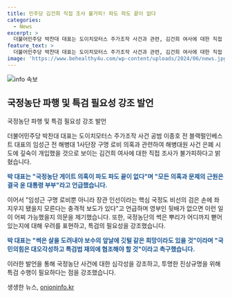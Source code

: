 ```yaml
---
title: 민주당 김건희 직접 조사 불가피! 파도 파도 끝이 없다
categories:
  - News
excerpt: >
  더불어민주당 박찬대 대표는 도이치모터스 주가조작 사건과 관련, 김건희 여사에 대한 직접 조사의 필요성을 강조했고, 국정농단의 썩은 뿌리에 대한 우려를 표명했다. 영부인 국정농단 게이트 의혹이 파도 파도 끝이 없다며 특검의 필요성을 강조했으며, 국민의힘에 협조를 촉구했다. 이어 썩은 살을 도려내야 보수의 앞날에 깃털 같은 희망이라도 있을 것이라며 정권의 살아남음을 강조했다.
feature_text: >
  더불어민주당 박찬대 대표는 도이치모터스 주가조작 사건과 관련, 김건희 여사에 대한 직접 조사의 필요성을 강조했고, 국정농단의 썩은 뿌리에 대한 우려를 표명했다. 영부인 국정농단 게이트 의혹이 파도 파도 끝이 없다며 특검의 필요성을 강조했으며, 국민의힘에 협조를 촉구했다. 이어 썩은 살을 도려내야 보수의 앞날에 깃털 같은 희망이라도 있을 것이라며 정권의 살아남음을 강조했다.
image: 'https://www.behealthy4u.com/wp-content/uploads/2024/06/news.jpg'
---
```


<p><img src="https://www.behealthy4u.com/wp-content/uploads/2024/06/news.jpg" alt="info 속보" /></p>

<h2 data-ke-size="size26">국정농단 파행 및 특검 필요성 강조 발언</h2>

<p>국정농단 파행 및 특검 필요성 강조 발언</p>

<p>더불어민주당 박찬대 대표는 도이치모터스 주가조작 사건 공범 이종호 전 블랙펄인베스트 대표의 임성근 전 해병대 1사단장 구명 로비 의혹과 관련하여 해병대원 사건 은폐 시도에 깊숙이 개입했을 것으로 보이는 김건희 여사에 대한 직접 조사가 불가피하다고 밝혔습니다.</p>

<p data-ke-size="size16"><b><span style="color: #1a5490;">박 대표는 "국정농단 게이트 의혹이 파도 파도 끝이 없다"며 "모든 의혹과 문제의 근원은 결국 윤 대통령 부부"라고 언급했습니다.</span></b></p>

<p>이어서 "임성근 구명 로비뿐 아니라 장관 인선이라는 핵심 국정도 비선의 검은 손에 좌지우지 됐을지 모른다는 충격적 보도가 있다"고 언급하며 영부인 뒷배가 없으면 이런 일이 어찌 가능했을지 의문을 제기했습니다. 또한, 국정농단의 썩은 뿌리가 어디까지 뻗어있는지에 대해 우려를 표현하고, 특검의 필요성을 강조했습니다.</p>

<p data-ke-size="size16"><b><span style="color: #1a5490;">박 대표는 "썩은 살을 도려내야 보수의 앞날에 깃털 같은 희망이라도 있을 것"이라며 "국민의힘은 대오각성하고 특검법 재의에 협조해야 할 것"이라고 촉구했습니다.</span></b></p>

<p>이러한 발언을 통해 국정농단 사건에 대한 심각성을 강조하고, 투명한 진상규명을 위해 특검 수행이 필요하다는 점을 강조했습니다.</p>
생생한 뉴스, <a href="https://onioninfo.kr" rel="dofollow">onioninfo.kr</a>


